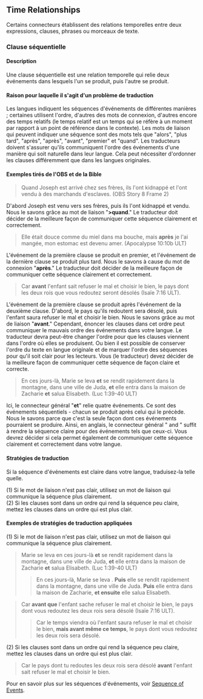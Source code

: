 ## Time Relationships

Certains connecteurs établissent des relations temporelles entre deux expressions, clauses, phrases ou morceaux de texte.

### Clause séquentielle

#### Description

Une clause séquentielle est une relation temporelle qui relie deux événements dans lesquels l'un se produit, puis l'autre se produit.

#### Raison pour laquelle il s'agit d'un problème de traduction

Les langues indiquent les séquences d'événements de différentes manières ; certaines utilisent l'ordre, d'autres des mots de connexion, d'autres encore des temps relatifs (le temps relatif est un temps qui se réfère à un moment par rapport à un point de référence dans le contexte). Les mots de liaison qui peuvent indiquer une séquence sont des mots tels que "alors", "plus tard", "après", "après", "avant", "premier" et "quand". Les traducteurs doivent s'assurer qu'ils communiquent l'ordre des événements d'une manière qui soit naturelle dans leur langue. Cela peut nécessiter d'ordonner les clauses différemment que dans les langues originales.

#### Exemples tirés de l'OBS et de la Bible

> Quand Joseph est arrivé chez ses frères, ils l'ont kidnappé et l'ont vendu à des marchands d'esclaves. (OBS Story 8 Frame 2)

D'abord Joseph est venu vers ses frères, puis ils l'ont kidnappé et vendu. Nous le savons grâce au mot de liaison "**>quand**." Le traducteur doit décider de la meilleure façon de communiquer cette séquence clairement et correctement.

> Elle était douce comme du miel dans ma bouche, mais **après** je l'ai mangée, mon estomac est devenu amer. (Apocalypse 10:10b ULT)

L'événement de la première clause se produit en premier, et l'événement de la dernière clause se produit plus tard. Nous le savons à cause du mot de connexion "**après**." Le traducteur doit décider de la meilleure façon de communiquer cette séquence clairement et correctement.

> Car **avant** l'enfant sait refuser le mal et choisir le bien, le pays dont les deux rois que vous redoutez seront désolés (Isaïe 7:16 ULT).

L'événement de la première clause se produit après l'événement de la deuxième clause. D'abord, le pays qu'ils redoutent sera désolé, puis l'enfant saura refuser le mal et choisir le bien. Nous le savons grâce au mot de liaison "**avant**." Cependant, énoncer les clauses dans cet ordre peut communiquer le mauvais ordre des événements dans votre langue. Le traducteur devra peut-être changer l'ordre pour que les clauses viennent dans l'ordre où elles se produisent. Ou bien il est possible de conserver l'ordre du texte en langue originale et de marquer l'ordre des séquences pour qu'il soit clair pour les lecteurs. Vous (le traducteur) devez décider de la meilleure façon de communiquer cette séquence de façon claire et correcte.

> En ces jours-là, Marie se leva **et** se rendit rapidement dans la montagne, dans une ville de Juda, **et** elle entra dans la maison de Zacharie **et** salua Elisabeth. (Luc 1:39-40 ULT)

Ici, le connecteur général "**et**" relie quatre événements. Ce sont des événements séquentiels - chacun se produit après celui qui le précède. Nous le savons parce que c'est la seule façon dont ces événements pourraient se produire. Ainsi, en anglais, le connecteur général " and " suffit à rendre la séquence claire pour des événements tels que ceux-ci. Vous devrez décider si cela permet également de communiquer cette séquence clairement et correctement dans votre langue.

#### Stratégies de traduction

Si la séquence d'événements est claire dans votre langue, traduisez-la telle quelle.

(1) Si le mot de liaison n'est pas clair, utilisez un mot de liaison qui communique la séquence plus clairement.<br>
(2) Si les clauses sont dans un ordre qui rend la séquence peu claire, mettez les clauses dans un ordre qui est plus clair.

#### Exemples de stratégies de traduction appliquées

(1) Si le mot de liaison n'est pas clair, utilisez un mot de liaison qui communique la séquence plus clairement.

> Marie se leva en ces jours-là **et** se rendit rapidement dans la montagne, dans une ville de Juda, **et** elle entra dans la maison de Zacharie **et** salua Elisabeth. (Luc 1:39-40 ULT)
> > En ces jours-là, Marie se leva . **Puis** elle se rendit rapidement dans la montagne, dans une ville de Juda. **Puis** elle entra dans la maison de Zacharie, **et ensuite** elle salua Elisabeth.

> Car **avant que** l'enfant sache refuser le mal et choisir le bien, le pays dont vous redoutez les deux rois sera désolé (Isaïe 7:16 ULT).
> > Car le temps viendra où l'enfant saura refuser le mal et choisir le bien, **mais avant même ce temps**, le pays dont vous redoutez les deux rois sera désolé.

(2) Si les clauses sont dans un ordre qui rend la séquence peu claire, mettez les clauses dans un ordre qui est plus clair.

> Car le pays dont tu redoutes les deux rois sera désolé **avant** l'enfant sait refuser le mal et choisir le bien.

Pour en savoir plus sur les séquences d'événements, voir [Sequence of Events](../figs-events/01.md).
